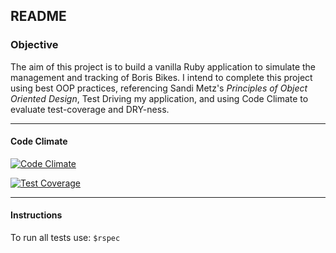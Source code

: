 ## README

### Objective
The aim of this project is to build a vanilla Ruby application to simulate the management and tracking of Boris Bikes.
I intend to complete this project using best OOP practices, referencing Sandi Metz's *Principles of Object Oriented Design*, Test Driving my application,
and using Code Climate to evaluate test-coverage and DRY-ness.

___

#### Code Climate

[![Code Climate](https://codeclimate.com/repos/571e006c117edc2c320013f7/badges/a3924eb83f3cd21a7959/gpa.svg)](https://codeclimate.com/repos/571e006c117edc2c320013f7/feed)

[![Test Coverage](https://codeclimate.com/repos/571e006c117edc2c320013f7/badges/a3924eb83f3cd21a7959/coverage.svg)](https://codeclimate.com/repos/571e006c117edc2c320013f7/coverage)

___

#### Instructions

To run all tests use: `$rspec`
